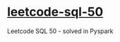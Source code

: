 # [leetcode-sql-50](https://leetcode.com/studyplan/top-sql-50/)
Leetcode SQL 50 - solved in Pyspark
